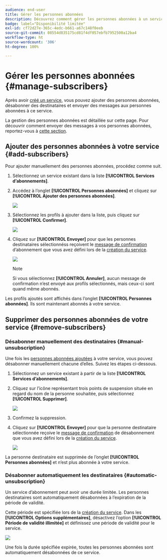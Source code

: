 ```yaml
---
audience: end-user
title: Gérer les personnes abonnées
description: Découvrez comment gérer les personnes abonnées à un service dans Adobe Campaign Web et leurs envoyer des diffusions.
badge: label="Disponibilité limitée"
exl-id: cf72d27e-365c-4edc-b661-a67c148f0eeb
source-git-commit: 08554d835175cd81f4df057ebfb7952500a12ba4
workflow-type: ht
source-wordcount: '306'
ht-degree: 100%

---
```


# Gérer les personnes abonnées {#manage-subscribers}

Après avoir [créé un service](manage-services.md#create-service), vous pouvez ajouter des personnes abonnées, désabonner des destinataires et envoyer des messages aux personnes abonnées à ce service.

La gestion des personnes abonnées est détaillée sur cette page. Pour découvrir comment envoyer des messages à vos personnes abonnées, reportez-vous à [cette section](../msg/send-to-subscribers.md).

## Ajouter des personnes abonnées à votre service {#add-subscribers}

Pour ajouter manuellement des personnes abonnées, procédez comme suit.

1. Sélectionnez un service existant dans la liste **[!UICONTROL Services d’abonnements]**.

1. Accédez à l’onglet **[!UICONTROL Personnes abonnées]** et cliquez sur **[!UICONTROL Ajouter des personnes abonnées]**.

   ![](assets/service-subscribers-tab.png)

1. Sélectionnez les profils à ajouter dans la liste, puis cliquez sur **[!UICONTROL Confirmer]**.

   ![](assets/service-subscribers-select-profiles.png)

1. Cliquez sur **[!UICONTROL Envoyer]**<!--if you click cancel, does it mean that no message is sent but recipients are still subscribed, or they are not subscribed? it's 2 different actions in the console)--> pour que les personnes destinataires sélectionnéss reçoivent le [message de confirmation](manage-services.md#create-confirmation-message) d’abonnement que vous avez défini lors de la [création du service](manage-services.md#create-service).

   ![](assets/service-subscribers-confirmation-msg.png)

   >[!NOTE]
   >
   >Si vous sélectionnez **[!UICONTROL Annuler]**, aucun message de confirmation n’est envoyé aux profils sélectionnés, mais ceux-ci sont quand même abonnés.

Les profils ajoutés sont affichés dans l’onglet **[!UICONTROL Personnes abonnées]**. Ils sont maintenant abonnés à votre service.

## Supprimer des personnes abonnées de votre service {#remove-subscribers}

### Désabonner manuellement des destinataires {#manual-unsubscription}

Une fois les [personnes abonnées ajoutées](#add-subscribers) à votre service, vous pouvez désabonner manuellement chacune d’elles. Suivez les étapes ci-dessous.

1. Sélectionnez un service existant à partir de la liste **[!UICONTROL Services d’abonnements]**.

1. Cliquez sur l’icône représentant trois points de suspension située en regard du nom de la personne souhaitée, puis sélectionnez **[!UICONTROL Supprimer]**.

   ![](assets/service-subscribers-delete.png)

1. Confirmez la suppression.

1. Cliquez sur **[!UICONTROL Envoyer]** pour que la personne destinataire sélectionnée reçoive le [message de confirmation](manage-services.md#create-confirmation-message) de désabonnement que vous avez défini lors de la [création du service](manage-services.md#create-service).

   ![](assets/service-subscribers-delete-confirmation.png)

La personne destinataire est supprimée de l’onglet **[!UICONTROL Personnes abonnées]** et n’est plus abonnée à votre service.

### Désabonner automatiquement les destinataires {#automatic-unsubscription}

Un service d’abonnement peut avoir une durée limitée. Les personnes destinataires sont automatiquement désabonnées à l’expiration de la période de validité.

Cette période est spécifiée lors de la [création du service](manage-services.md#create-service). Dans les **[!UICONTROL Options supplémentaires]**, désactivez l’option **[!UICONTROL Période de validité illimitée]** et définissez une période de validité pour le service.

![](assets/service-create-validity-period.png)

Une fois la durée spécifiée expirée, toutes les personnes abonnées sont automatiquement désabonnées de ce service.
